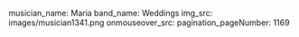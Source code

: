 musician_name: Maria
band_name: Weddings
img_src: images/musician1341.png
onmouseover_src: 
pagination_pageNumber: 1169